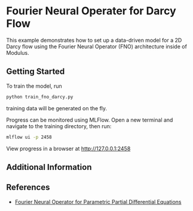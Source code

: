 # Fourier Neural Operater for Darcy Flow

This example demonstrates how to set up a data-driven model for a 2D Darcy flow using
the Fourier Neural Operator (FNO) architecture inside of Modulus.

## Getting Started

To train the model, run

```bash
python train_fno_darcy.py
```

training data will be generated on the fly.

Progress can be monitored using MLFlow. Open a new terminal and navigate to the training
directory, then run:

```bash
mlflow ui -p 2458
```

View progress in a browser at <http://127.0.0.1:2458>

## Additional Information

## References

- [Fourier Neural Operator for Parametric Partial Differential Equations](https://arxiv.org/abs/2010.08895)
